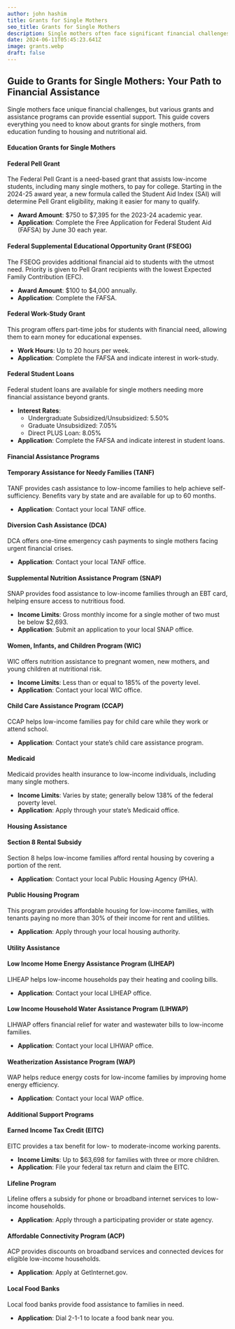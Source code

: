 ```yaml
---
author: john hashim
title: Grants for Single Mothers
seo_title: Grants for Single Mothers
description: Single mothers often face significant financial challenges, but various grants and assistance programs can provide crucial support. 
date: 2024-06-11T05:45:23.641Z
image: grants.webp
draft: false
---
```


## Guide to Grants for Single Mothers: Your Path to Financial Assistance

Single mothers face unique financial challenges, but various grants and assistance programs can provide essential support. This guide covers everything you need to know about grants for single mothers, from education funding to housing and nutritional aid. 

#### Education Grants for Single Mothers

#### Federal Pell Grant

The Federal Pell Grant is a need-based grant that assists low-income students, including many single mothers, to pay for college. Starting in the 2024-25 award year, a new formula called the Student Aid Index (SAI) will determine Pell Grant eligibility, making it easier for many to qualify.

- **Award Amount**: $750 to $7,395 for the 2023-24 academic year.
- **Application**: Complete the Free Application for Federal Student Aid (FAFSA) by June 30 each year.

#### Federal Supplemental Educational Opportunity Grant (FSEOG)

The FSEOG provides additional financial aid to students with the utmost need. Priority is given to Pell Grant recipients with the lowest Expected Family Contribution (EFC).

- **Award Amount**: $100 to $4,000 annually.
- **Application**: Complete the FAFSA.

#### Federal Work-Study Grant

This program offers part-time jobs for students with financial need, allowing them to earn money for educational expenses.

- **Work Hours**: Up to 20 hours per week.
- **Application**: Complete the FAFSA and indicate interest in work-study.

#### Federal Student Loans

Federal student loans are available for single mothers needing more financial assistance beyond grants.

- **Interest Rates**:
  - Undergraduate Subsidized/Unsubsidized: 5.50%
  - Graduate Unsubsidized: 7.05%
  - Direct PLUS Loan: 8.05%
- **Application**: Complete the FAFSA and indicate interest in student loans.

#### Financial Assistance Programs

#### Temporary Assistance for Needy Families (TANF)

TANF provides cash assistance to low-income families to help achieve self-sufficiency. Benefits vary by state and are available for up to 60 months.

- **Application**: Contact your local TANF office.

#### Diversion Cash Assistance (DCA)

DCA offers one-time emergency cash payments to single mothers facing urgent financial crises.

- **Application**: Contact your local TANF office.

#### Supplemental Nutrition Assistance Program (SNAP)

SNAP provides food assistance to low-income families through an EBT card, helping ensure access to nutritious food.

- **Income Limits**: Gross monthly income for a single mother of two must be below $2,693.
- **Application**: Submit an application to your local SNAP office.

#### Women, Infants, and Children Program (WIC)

WIC offers nutrition assistance to pregnant women, new mothers, and young children at nutritional risk.

- **Income Limits**: Less than or equal to 185% of the poverty level.
- **Application**: Contact your local WIC office.

#### Child Care Assistance Program (CCAP)

CCAP helps low-income families pay for child care while they work or attend school.

- **Application**: Contact your state’s child care assistance program.

#### Medicaid

Medicaid provides health insurance to low-income individuals, including many single mothers.

- **Income Limits**: Varies by state; generally below 138% of the federal poverty level.
- **Application**: Apply through your state’s Medicaid office.

#### Housing Assistance

#### Section 8 Rental Subsidy

Section 8 helps low-income families afford rental housing by covering a portion of the rent.

- **Application**: Contact your local Public Housing Agency (PHA).

#### Public Housing Program

This program provides affordable housing for low-income families, with tenants paying no more than 30% of their income for rent and utilities.

- **Application**: Apply through your local housing authority.

#### Utility Assistance

#### Low Income Home Energy Assistance Program (LIHEAP)

LIHEAP helps low-income households pay their heating and cooling bills.

- **Application**: Contact your local LIHEAP office.

#### Low Income Household Water Assistance Program (LIHWAP)

LIHWAP offers financial relief for water and wastewater bills to low-income families.

- **Application**: Contact your local LIHWAP office.

#### Weatherization Assistance Program (WAP)

WAP helps reduce energy costs for low-income families by improving home energy efficiency.

- **Application**: Contact your local WAP office.

#### Additional Support Programs

#### Earned Income Tax Credit (EITC)

EITC provides a tax benefit for low- to moderate-income working parents.

- **Income Limits**: Up to $63,698 for families with three or more children.
- **Application**: File your federal tax return and claim the EITC.

#### Lifeline Program

Lifeline offers a subsidy for phone or broadband internet services to low-income households.

- **Application**: Apply through a participating provider or state agency.

#### Affordable Connectivity Program (ACP)

ACP provides discounts on broadband services and connected devices for eligible low-income households.

- **Application**: Apply at GetInternet.gov.

#### Local Food Banks

Local food banks provide food assistance to families in need.

- **Application**: Dial 2-1-1 to locate a food bank near you.
